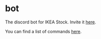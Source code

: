 # bot
The discord bot for IKEA Stock. Invite it [here](https://ikeastock.app/discordbot/invite).

You can find a list of commands [here](https://github.com/IKEAStock/documentation/blob/main/commands.md).
